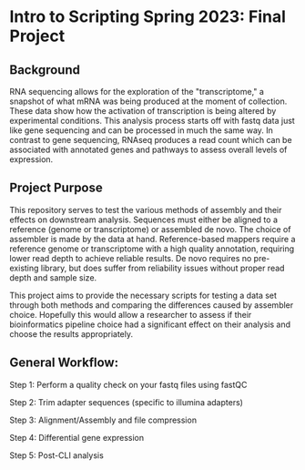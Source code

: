 # Intro to Scripting Spring 2023: Final Project

## Background

RNA sequencing allows for the exploration of the "transcriptome," a snapshot of what mRNA was being produced at the moment of collection. These data show how the activation of transcription is being altered by experimental conditions. This analysis process starts off with fastq data just like gene sequencing and can be processed in much the same way. In contrast to gene sequencing, RNAseq produces a read count which can be associated with annotated genes and pathways to assess overall levels of expression.

## Project Purpose

This repository serves to test the various methods of assembly and their effects on downstream analysis. Sequences must either be aligned to a reference (genome or transcriptome) or assembled de novo. The choice of assembler is made by the data at hand. Reference-based mappers require a reference genome or transcriptome with a high quality annotation, requiring lower read depth to achieve reliable results. De novo requires no pre-existing library, but does suffer from reliability issues without proper read depth and sample size.


This project aims to provide the necessary scripts for testing a data set through both methods and comparing the differences caused by assembler choice. Hopefully this would allow a researcher to assess if their bioinformatics pipeline choice had a significant effect on their analysis and choose the results appropriately.

## General Workflow:

Step 1: Perform a quality check on your fastq files using fastQC

Step 2: Trim adapter sequences (specific to illumina adapters)

Step 3: Alignment/Assembly and file compression

Step 4: Differential gene expression

Step 5: Post-CLI analysis
